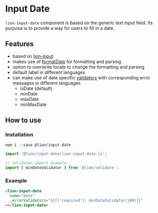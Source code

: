 # Input Date

[//]: # (AUTO INSERT HEADER PREPUBLISH)

`lion-input-date` component is based on the generic text input field. Its purpose is to provide a way for users to fill in a date.


## Features
- based on [lion-input](../input)
- makes use of [formatDate](../localize/docs/date.md) for formatting and parsing.
- option to overwrite locale to change the formatting and parsing
- default label in different languages
- can make use of date specific [validators](../validate/docs/DefaultValidators.md) with corresponding error messages in different languages
  - isDate (default)
  - minDate
  - maxDate
  - minMaxDate

## How to use

### Installation
```
npm i --save @lion/input-date
```

```js
import '@lion/input-date/lion-input-date.js';

// validator import example
import { minDateValidator } from '@lion/validate';
```

### Example

```html
<lion-input-date
  name="date"
  .errorValidators="${[['required'], minDateValidator(100)]}"
></lion-input-date>
```
